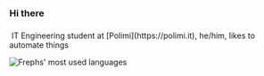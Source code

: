 ### Hi there 
<img href="https://blog.joypixels.com/content/images/2019/06/waving_hand_sign_1024.gif" height="20px">
IT Engineering student at [Polimi](https://polimi.it), he/him, likes to automate things

![Frephs' most used languages ](https://github-readme-stats.vercel.app/api/top-langs/?username=frephs&layout=compact&theme=dark)


<!--
**frephs/frephs** is a ✨ _special_ ✨ repository because its `README.md` (this file) appears on your GitHub profile.

Here are some ideas to get you started:

- 🔭 I’m currently working on ...
- 🌱 I’m currently learning ...
- 👯 I’m looking to collaborate on ...
- 🤔 I’m looking for help with ...
- 💬 Ask me about ...
- 📫 How to reach me: ...
- 😄 Pronouns: he/him
- ⚡ Fun fact: ...
-->
